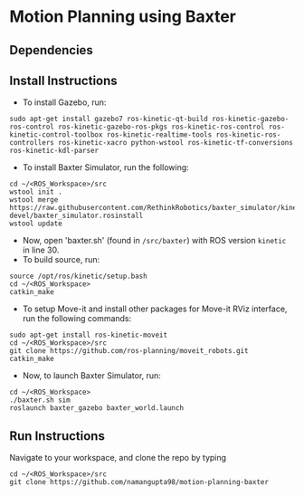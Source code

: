 # Motion Planning using Baxter

## Dependencies

## Install Instructions
- To install Gazebo, run:
```
sudo apt-get install gazebo7 ros-kinetic-qt-build ros-kinetic-gazebo-ros-control ros-kinetic-gazebo-ros-pkgs ros-kinetic-ros-control ros-kinetic-control-toolbox ros-kinetic-realtime-tools ros-kinetic-ros-controllers ros-kinetic-xacro python-wstool ros-kinetic-tf-conversions ros-kinetic-kdl-parser
```
- To install Baxter Simulator, run the following:
```
cd ~/<ROS_Workspace>/src
wstool init .
wstool merge https://raw.githubusercontent.com/RethinkRobotics/baxter_simulator/kinetic-devel/baxter_simulator.rosinstall
wstool update
```
- Now, open 'baxter.sh' (found in ```/src/baxter```) with ROS version ```kinetic``` in line 30.
- To build source, run:
```
source /opt/ros/kinetic/setup.bash
cd ~/<ROS_Workspace>
catkin_make
```
- To setup Move-it and install other packages for Move-it RViz interface, run the following commands:
```
sudo apt-get install ros-kinetic-moveit
cd ~/<ROS_Workspace>/src
git clone https://github.com/ros-planning/moveit_robots.git
catkin_make
```
- Now, to launch Baxter Simulator, run:
```
cd ~/<ROS_Workspace>
./baxter.sh sim
roslaunch baxter_gazebo baxter_world.launch
```


## Run Instructions

Navigate to your workspace, and clone the repo by typing
```
cd ~/<ROS_Workspace>/src
git clone https://github.com/namangupta98/motion-planning-baxter
```
